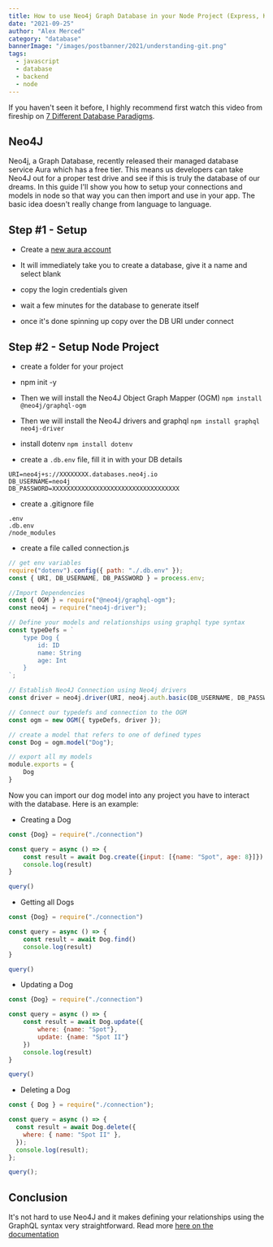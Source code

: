 ```yaml
---
title: How to use Neo4j Graph Database in your Node Project (Express, Koa, Fastify, etc.)
date: "2021-09-25"
author: "Alex Merced"
category: "database"
bannerImage: "/images/postbanner/2021/understanding-git.png"
tags:
  - javascript
  - database
  - backend
  - node
---
```


If you haven't seen it before, I highly recommend first watch this video from fireship on [7 Different Database Paradigms](https://www.youtube.com/watch?v=W2Z7fbCLSTw).

## Neo4J

Neo4j, a Graph Database, recently released their managed database service Aura which has a free tier. This means us developers can take Neo4J out for a proper test drive and see if this is truly the database of our dreams. In this guide I'll show you how to setup your connections and models in node so that way you can then import and use in your app. The basic idea doesn't really change from language to language.

## Step #1 - Setup

- Create a [new aura account](https://neo4j.com/cloud/aura/)

- It will immediately take you to create a database, give it a name and select blank

- copy the login credentials given

- wait a few minutes for the database to generate itself

- once it's done spinning up copy over the DB URI under connect

## Step #2 - Setup Node Project

- create a folder for your project

- npm init -y

- Then we will install the Neo4J Object Graph Mapper (OGM) `npm install @neo4j/graphql-ogm`

- Then we will install the Neo4J drivers and graphql `npm install graphql neo4j-driver`

- install dotenv `npm install dotenv`

- create a `.db.env` file, fill it in with your DB details

```
URI=neo4j+s://XXXXXXXX.databases.neo4j.io
DB_USERNAME=neo4j
DB_PASSWORD=XXXXXXXXXXXXXXXXXXXXXXXXXXXXXXXXXXX
```

- create a .gitignore file

```
.env
.db.env
/node_modules
```

- create a file called connection.js

```js
// get env variables
require("dotenv").config({ path: "./.db.env" });
const { URI, DB_USERNAME, DB_PASSWORD } = process.env;

//Import Dependencies
const { OGM } = require("@neo4j/graphql-ogm");
const neo4j = require("neo4j-driver");

// Define your models and relationships using graphql type syntax
const typeDefs = `
    type Dog {
        id: ID
        name: String
        age: Int
    }
`;

// Establish Neo4J Connection using Neo4j drivers
const driver = neo4j.driver(URI, neo4j.auth.basic(DB_USERNAME, DB_PASSWORD));

// Connect our typedefs and connection to the OGM
const ogm = new OGM({ typeDefs, driver });

// create a model that refers to one of defined types
const Dog = ogm.model("Dog");

// export all my models
module.exports = {
    Dog
}
```

Now you can import our dog model into any project you have to interact with the database. Here is an example:

- Creating a Dog

```js
const {Dog} = require("./connection")

const query = async () => {
    const result = await Dog.create({input: [{name: "Spot", age: 8}]})
    console.log(result)
}

query()
```

- Getting all Dogs

```js
const {Dog} = require("./connection")

const query = async () => {
    const result = await Dog.find()
    console.log(result)
}

query()
```

- Updating a Dog

```js
const {Dog} = require("./connection")

const query = async () => {
    const result = await Dog.update({
        where: {name: "Spot"},
        update: {name: "Spot II"}
    })
    console.log(result)
}

query()
```

- Deleting a Dog

```js
const { Dog } = require("./connection");

const query = async () => {
  const result = await Dog.delete({
    where: { name: "Spot II" },
  });
  console.log(result);
};

query();
```

## Conclusion

It's not hard to use Neo4J and it makes defining your relationships using the GraphQL syntax very straightforward. Read more [here on the documentation](https://neo4j.com/docs/graphql-manual/current/)